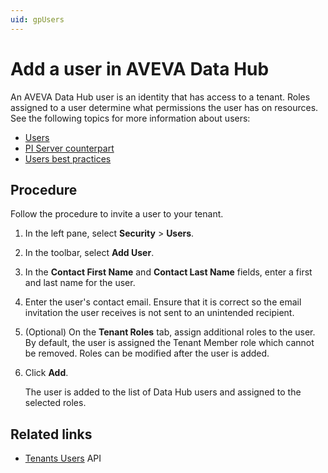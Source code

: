 ```yaml
---
uid: gpUsers
---
```


# Add a user in AVEVA Data Hub

An AVEVA Data Hub user is an identity that has access to a tenant. Roles assigned to a user determine what permissions the user has on resources. See the following topics for more information about users:

- [Users](xref:ccUsers)
- [PI Server counterpart](xref:ccUsers#users-pi-server)
- [Users best practices](xref:ccUsers#users-bp)

## Procedure

Follow the procedure to invite a user to your tenant.

1. In the left pane, select **Security** > **Users**.

1. In the toolbar, select **Add User**.


1. In the **Contact First Name** and **Contact Last Name** fields, enter a first and last name for the user.  

1. Enter the user's contact email. Ensure that it is correct so the email invitation the user receives is not sent to an unintended recipient.

1. (Optional) On the **Tenant Roles** tab, assign additional roles to the user. By default, the user is assigned the Tenant Member role which cannot be removed. Roles can be modified after the user is added.

1. Click **Add**.
 
   The user is added to the list of Data Hub users and assigned to the selected roles. 

## Related links

- [Tenants Users](xref:identity-tenants-users) API
